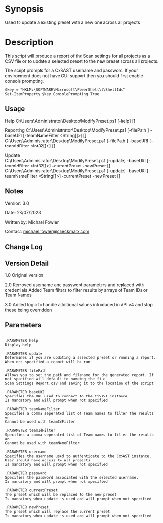 # Synopsis
Used to update a existing preset with a new one across all projects

# Description
This script will produce a report of the Scan settings for all projects as a 
CSV file or to update a selected preset to the new preset across all projects.

The script prompts for a CxSAST username and password. If your environment does not have GUI support then you should first enable console prompting.

    $key = "HKLM:\SOFTWARE\Microsoft\PowerShell\1\ShellIds"
    Set-ItemProperty $key ConsolePrompting True

## Usage
Help
    C:\Users\Administrator\Desktop\ModifyPreset.ps1 [-help] [<CommonParameters>]
    
Reporting
    C:\Users\Administrator\Desktop\ModifyPreset.ps1 [-filePath <String>] -baseURI <String> [-teamNameFilter <String[]>] [<CommonParameters>]
    C:\Users\Administrator\Desktop\ModifyPreset.ps1 [-filePath <String>] -baseURI <String> [-teamIdFilter <Int32[]>] [<CommonParameters>]    

Update   
    C:\Users\Administrator\Desktop\ModifyPreset.ps1 [-update] -baseURI <String> [-teamIdFilter <Int32[]>] -currentPreset <String> -newPreset <String> [<CommonParameters>]  
    C:\Users\Administrator\Desktop\ModifyPreset.ps1 [-update] -baseURI <String> [-teamNameFilter <String[]>] -currentPreset <String> -newPreset <String> [<CommonParameters>]

## Notes
Version:     3.0

Date:        28/07/2023

Written by:  Michael Fowler

Contact:     michael.fowler@checkmarx.com

## Change Log
Version    Detail
-----------------
1.0        Original version

2.0        Removed username and password parameters and replaced with credentials
           Added Team filters to filter results by arrays of Team IDs or Team Names
           
3.0        Added logic to handle additional values introduced in API v4 and stop these being overridden         

## Parameters
```

.PARAMETER help
Display help

.PARAMETER update
Determines if you are updating a selected preset or running a report.
When not specified a report will be run

.PARAMETER filePath
Allows you to set the path and filename for the generated report. If not specified will default to nameing the file
Scan Settings Report.csv and saving it to the location of the script

.PARAMETER baseURI
Specifies the URL used to connect to the CxSAST instance.
Is mandatory and will prompt when not specified

.PARAMETER teamNameFilter
Specifies a comma seperated list of Team names to filter the results on
Cannot be used with teamIdFilter

.PARAMETER teamIdFilter
Specifies a comma seperated list of Team names to filter the results on
Cannot be used with teamNameFilter

.PARAMETER username
Specifies the username used to authenticate to the CxSAST instance.
User should have access to all projects
Is mandatory and will prompt when not specified

.PARAMETER password
Specifies the password associated with the selected username.
Is mandatory and will prompt when not specified

.PARAMETER currentPreset
The preset which will be replaced to the new preset
Is mandatory when update is used and will prompt when not specified

.PARAMETER newPreset
The preset which will replace the current preset
Is mandatory when update is used and will prompt when not specified

```